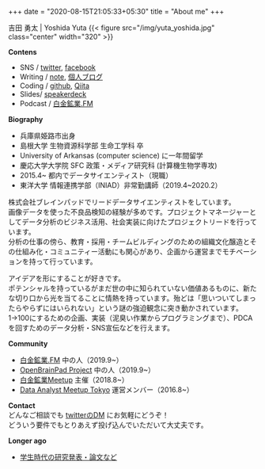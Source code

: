 +++
date = "2020-08-15T21:05:33+05:30"
title = "About me"
+++

吉田 勇太 | Yoshida Yuta
{{< figure src="/img/yuta_yoshida.jpg" class="center" width="320" >}}

**Contens**
- SNS / [twitter](https://twitter.com/yutatatatata), [facebook](https://www.facebook.com/ysdyt)
- Writing / [note](https://note.com/ysdyt), [個人ブログ](http://ysdyt.net/)
- Coding / [github](https://github.com/ysdyt), [Qiita](https://qiita.com/ysdyt)
- Slides/ [speakerdeck](https://speakerdeck.com/ysdyt)
- Podcast / [白金鉱業.FM](https://shirokane-kougyou.fm/)

**Biography**
- 兵庫県姫路市出身
- 島根大学 生物資源科学部 生命工学科 卒
- University of Arkansas (computer science) に一年間留学
- 慶応大学大学院 SFC 政策・メディア研究科 (計算機生物学専攻)
- 2015.4~ 都内でデータサイエンティスト（現職）
- 東洋大学 情報連携学部（INIAD）非常勤講師（2019.4~2020.2）


株式会社ブレインパッドでリードデータサイエンティストをしています。  
画像データを使った不良品検知の経験が多めです。プロジェクトマネージャーとしてデータ分析のビジネス活用、社会実装に向けたプロジェクトリードを行っています。  
分析の仕事の傍ら、教育・採用・チームビルディングのための組織文化醸造とその仕組み化・コミュニティー活動にも関心があり、企画から運営までモチベーションを持って行っています。  

アイデアを形にすることが好きです。  
ポテンシャルを持っているがまだ世の中に知られていない価値あるものに、新たな切り口から光を当てることに情熱を持っています。殆どは「思いついてしまったらやらずにはいられない」という謎の強迫観念に突き動かされています。  
1→100にするための企画、実装（泥臭い作業からプログラミングまで）、PDCAを回すためのデータ分析・SNS宣伝などを行えます。  

**Community**  
- [白金鉱業.FM](https://twitter.com/shirokane_fm) 中の人（2019.9~）
- [OpenBrainPad Project](https://twitter.com/Open_BrainPad) 中の人（2019.9~）
- [白金鉱業Meetup](https://brainpad-meetup.connpass.com/) 主催（2018.8~）
- [Data Analyst Meetup Tokyo](https://data-analyst.connpass.com/) 運営メンバー（2016.8~）

**Contact**  
どんなご相談でも [twitterのDM](https://twitter.com/yutatatatata) にお気軽にどうぞ！  
どういう要件でもとりあえず投げ込んでいただいて大丈夫です。

**Longer ago**
- [学生時代の研究発表・論文など](http://ysdyt.net/works/)
